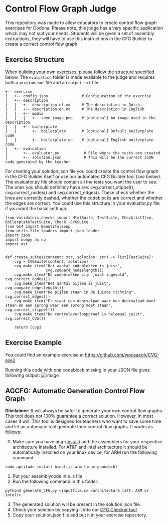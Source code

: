 # Control Flow Graph Judge
This repository was made to allow educators to create control flow graph exercises for Dodona. Please note, this judge has a very specific application which may not suit your needs. Students will be given a set of assembly instructions, they will have to use this instructions in the CFG Builder to create a correct control flow graph.

## Exercise Structure
When building your own exercises, please follow the structure specified below. The `evaluation` folder is made available to the judge and requires both a `program.out` file and an `output.txt` file.

```
+-- exercise
|   +-- config.json               # Configuration of the exercise
|   +-- description              
|   |   +-- description.nl.md     # The description in Dutch
|   |   +-- description.en.md     # The description in English
|   |   +-- media
|   |   |   +-- some_image.png    # [optional] An image used in the description
|   |   +-- boilerplate
|   |       +-- boilerplate       # [optional] Default boilerplate code
|   |       +-- boilerplate.en    # [optional] English boilerplate code
|   +-- evaluation
|       +-- evaluator.py           # File where the tests are created
|       +-- solution.json          # This will be the correct JSON code generated by the teacher
```
For creating your solution.json file you could create the control flow graph in the CFG Builder itself or use our automated CFG Builder tool (*see below*).
The evaluator.py file should contain all the tests you want the user to see. The ones you should definitely have are: cvg.correct_stippel(), cvg.correct_nodes() and cvg.correct_edges(). These check whether the lines are correctly dashed, whether the codeblocks are correct and whether the edges are correct.
You could use this structure in your evaluator.py file if you want the basic settings:
```
from validators.checks import HtmlSuite, TestSuite, ChecklistItem, BoilerplateTestSuite, Check, CVGSuite
from bs4 import BeautifulSoup
from utils.file_loaders import json_loader
import json
import numpy as np
import ast


def create_suites(content: str, solution: str) -> list[TestSuite]:
    cvg = CVGSuite(content, solution)
    cvg.make_item("Het aantal codeblokken is juist",
                  cvg.compare_nodeslength())
    cvg.make_item("De codeblokken zijn juist ingevuld", cvg.correct_nodes())
    cvg.make_item("Het aantal pijlen is juist", cvg.compare_edgeslength())
    cvg.make_item("De pijlen staan in de juiste richting", cvg.correct_edges())
    cvg.make_item("Er staat een doorvalpad waar een doorvalpad moet staan en een sprong waar een sprong moet staan", cvg.correct_stippel())
    cvg.make_item("De controleverloopgraaf is helemaal juist", cvg.correct_CVG())

    return [cvg]

```



## Exercise Example
You could find an example exercise at https://github.com/wodsaegh/CVG-exe2

Running this code with one codeblock missing in your JSON file gives following output:
![image](https://user-images.githubusercontent.com/79666347/235501818-31bb99aa-ce1d-484a-b815-61c526267e37.png)

## AGCFG: Automatic Generation Control Flow Graph
**Disclaimer:** It will always be safer to generate your own control flow graphs. This tool does not 100% guarantee a correct solution. However, in most cases it will. 
This tool is designed for teachers who want to save some time and let an automatic tool generate their control flow graphs.
It works as follows:

0. Make sure you have angr([install](https://docs.angr.io/en/latest/getting-started/installing.html)) and the assemblers for your respective architecture installed. For AT&T and intel architecture it should be automatically installed on your linux device, for ARM run the following command:
```
sudo aptitude install binutils-arm-linux-gnueabihf
```
1. Put your assemblycode in a .s file
2. Run the following command in this folder:
```
python3 generate_CFG.py <inputfile.s> <architecture (att, ARM or intel)>
```
3. The generated solution will be present in the solution.json file.
4. Check your solution by copying it into our [CFG Checker tool](https://github.com/wodsaegh/cvg-judge/tree/main/CFG%20Checker)
5. Copy your solution.json file and put it in your exercise repository.
